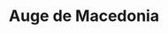 ﻿---
title: "Auge de Macedonia"
permalink: periodes_87.html
layout: periode
dataInici: -359
dataFi: -323
sidebar: periodes
pares:
  - 85:
    title: "Grecia clásica"
    dataInici: "(-550)"
    dataFi: "(476)"

fills:
  - 42:
    title: "Filipo II"
    dataInici: "(-359)"
    dataFi: "(-336)"

  - 38:
    title: "Alejandro Magno"
    dataInici: "(-336)"
    dataFi: "(-323)"

jocsPrincipals:
jocsEscenaris:
  - title: "He Who Would Be King"
    bggId: 13638

jocsEpoca:
jocsEpocaEscenaris:
---
